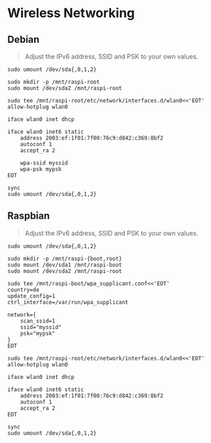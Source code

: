 # Wireless Networking

## Debian

> Adjust the IPv6 address, SSID and PSK to your own values.

```shell
sudo umount /dev/sda{,0,1,2}

sudo mkdir -p /mnt/raspi-root
sudo mount /dev/sda2 /mnt/raspi-root

sudo tee /mnt/raspi-root/etc/network/interfaces.d/wlan0<<'EOT'
allow-hotplug wlan0

iface wlan0 inet dhcp

iface wlan0 inet6 static
    address 2003:ef:1f01:7f00:76c9:d842:c369:8bf2
    autoconf 1
    accept_ra 2

    wpa-ssid myssid
    wpa-psk mypsk
EOT

sync
sudo umount /dev/sda{,0,1,2}
```

## Raspbian

> Adjust the IPv6 address, SSID and PSK to your own values.

```shell
sudo umount /dev/sda{,0,1,2}

sudo mkdir -p /mnt/raspi-{boot,root}
sudo mount /dev/sda1 /mnt/raspi-boot
sudo mount /dev/sda2 /mnt/raspi-root

sudo tee /mnt/raspi-boot/wpa_supplicant.conf<<'EOT'
country=de
update_config=1
ctrl_interface=/var/run/wpa_supplicant

network={
    scan_ssid=1
    ssid="myssid"
    psk="mypsk"
}
EOT

sudo tee /mnt/raspi-root/etc/network/interfaces.d/wlan0<<'EOT'
allow-hotplug wlan0

iface wlan0 inet dhcp

iface wlan0 inet6 static
    address 2003:ef:1f01:7f00:76c9:d842:c369:8bf2
    autoconf 1
    accept_ra 2
EOT

sync
sudo umount /dev/sda{,0,1,2}
```
